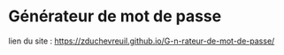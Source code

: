 # Générateur de mot de passe 

lien du site : 
        https://zduchevreuil.github.io/G-n-rateur-de-mot-de-passe/